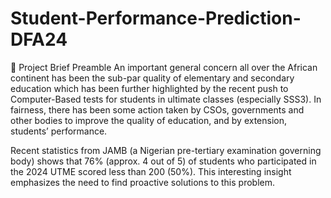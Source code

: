 # Student-Performance-Prediction-DFA24
🎯 Project Brief
Preamble
An important general concern all over the African continent has been the sub-par quality of elementary and secondary education which has been further highlighted by the recent push to Computer-Based tests for students in ultimate classes (especially SSS3). In fairness, there has been some action taken by CSOs, governments and other bodies to improve the quality of education, and by extension, students’ performance. 
 
Recent statistics from JAMB (a Nigerian pre-tertiary examination governing body) shows that 76% (approx. 4 out of 5) of students who participated in the 2024 UTME scored less than 200 (50%). This interesting insight emphasizes the need to find proactive solutions to this problem. 

